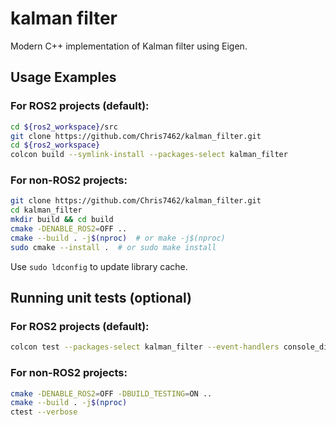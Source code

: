 # kalman filter
Modern C++ implementation of Kalman filter using Eigen.

## Usage Examples
### For ROS2 projects (default):
```bash
cd ${ros2_workspace}/src
git clone https://github.com/Chris7462/kalman_filter.git
cd ${ros2_workspace}
colcon build --symlink-install --packages-select kalman_filter
```
### For non-ROS2 projects:
```bash
git clone https://github.com/Chris7462/kalman_filter.git
cd kalman_filter
mkdir build && cd build
cmake -DENABLE_ROS2=OFF ..
cmake --build . -j$(nproc)  # or make -j$(nproc)
sudo cmake --install .  # or sudo make install
```
Use `sudo ldconfig` to update library cache.

## Running unit tests (optional)
### For ROS2 projects (default):
```bash
colcon test --packages-select kalman_filter --event-handlers console_direct+
```
### For non-ROS2 projects:
```bash
cmake -DENABLE_ROS2=OFF -DBUILD_TESTING=ON ..
cmake --build . -j$(nproc)
ctest --verbose
```
